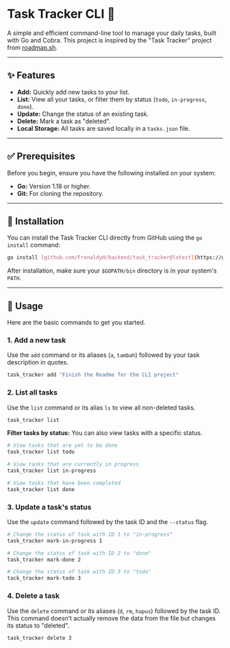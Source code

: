 # Task Tracker CLI 📝

A simple and efficient command-line tool to manage your daily tasks, built with Go and Cobra. This project is inspired by the "Task Tracker" project from [roadmap.sh](https://roadmap.sh/projects/task-tracker).

---

## ✨ Features

- **Add:** Quickly add new tasks to your list.
- **List:** View all your tasks, or filter them by status (`todo`, `in-progress`, `done`).
- **Update:** Change the status of an existing task.
- **Delete:** Mark a task as "deleted".
- **Local Storage:** All tasks are saved locally in a `tasks.json` file.

---

## ✅ Prerequisites

Before you begin, ensure you have the following installed on your system:
- **Go:** Version 1.18 or higher.
- **Git:** For cloning the repository.

---

## 🚀 Installation

You can install the Task Tracker CLI directly from GitHub using the `go install` command:
```bash
go install [github.com/FrenaldyH/backend/task_tracker@latest](https://github.com/FrenaldyH/backend/task_tracker@latest)
```
After installation, make sure your `$GOPATH/bin` directory is in your system's `PATH`.

---

## 📖 Usage

Here are the basic commands to get you started.

### 1. Add a new task
Use the `add` command or its aliases (`a`, `tambah`) followed by your task description in quotes.

```bash
task_tracker add "Finish the Readme for the CLI project"
```

### 2. List all tasks
Use the `list` command or its alias `ls` to view all non-deleted tasks.

```bash
task_tracker list
```

**Filter tasks by status:**
You can also view tasks with a specific status.

```bash
# View tasks that are yet to be done
task_tracker list todo

# View tasks that are currently in progress
task_tracker list in-progress

# View tasks that have been completed
task_tracker list done
```

### 3. Update a task's status
Use the `update` command followed by the task ID and the `--status` flag.

```bash
# Change the status of task with ID 1 to "in-progress"
task_tracker mark-in-progress 1

# Change the status of task with ID 2 to "done"
task_tracker mark-done 2

# Change the status of task with ID 3 to "todo"
tack_tracker mark-todo 3
```

### 4. Delete a task
Use the `delete` command or its aliases (`d`, `rm`, `hapus`) followed by the task ID. This command doesn't actually remove the data from the file but changes its status to "deleted".

```bash
task_tracker delete 3
```